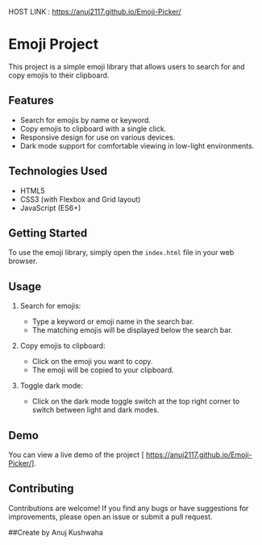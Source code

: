 HOST LINK : https://anuj2117.github.io/Emoji-Picker/
# Emoji Project

This project is a simple emoji library that allows users to search for and copy emojis to their clipboard.

## Features

- Search for emojis by name or keyword.
- Copy emojis to clipboard with a single click.
- Responsive design for use on various devices.
- Dark mode support for comfortable viewing in low-light environments.

## Technologies Used

- HTML5
- CSS3 (with Flexbox and Grid layout)
- JavaScript (ES6+)

## Getting Started

To use the emoji library, simply open the `index.html` file in your web browser.

## Usage

1. Search for emojis:
   - Type a keyword or emoji name in the search bar.
   - The matching emojis will be displayed below the search bar.
   
2. Copy emojis to clipboard:
   - Click on the emoji you want to copy.
   - The emoji will be copied to your clipboard.

3. Toggle dark mode:
   - Click on the dark mode toggle switch at the top right corner to switch between light and dark modes.

## Demo

You can view a live demo of the project [ https://anuj2117.github.io/Emoji-Picker/].

## Contributing

Contributions are welcome! If you find any bugs or have suggestions for improvements, please open an issue or submit a pull request.

##Create by Anuj Kushwaha
